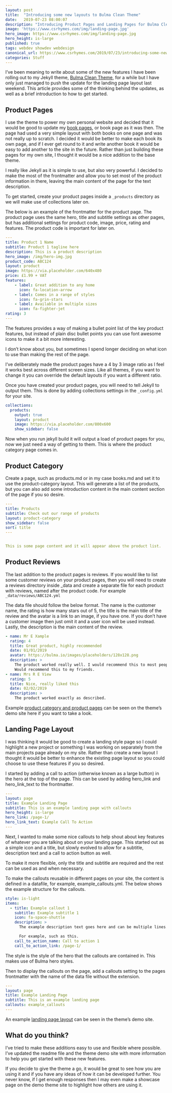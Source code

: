 ```yaml
---
layout: post
title:  "Introducing some new layouts to Bulma Clean Theme"
date:   2019-07-23 08:00:07
description: "Introducing Product Pages and Landing Pages for Bulma Clean Theme"
image: 'https://www.csrhymes.com/img/landing-page.jpg'
hero_image: https://www.csrhymes.com/img/landing-page.jpg
hero_height: is-large
published: true
tags: webdev showdev webdesign
canonical_url: https://www.csrhymes.com/2019/07/23/introducing-some-new-layouts-to-bulma-clean-theme.html
categories: Stuff
---
```



I’ve been meaning to write about some of the new features I have been rolling out to my Jekyll theme, [Bulma Clean Theme](https://www.csrhymes.com/bulma-clean-theme/), for a while but I have only just managed to push the update for the landing page layout last weekend. This article provides some of the thinking behind the updates, as well as a brief introduction to how to get started. 

## Product Pages

I use the theme to power my own personal website and decided that it would be good to update my [book pages](https://www.csrhymes.com/books), or book page as it was then. The page had used a very simple layout with both books on one page and was not really up to scratch. I decided it would be better to make each book its own page, and if I ever get round to it and write another book it would be easy to add another to the site in the future. Rather than just building these pages for my own site, I thought it would be a nice addition to the base theme. 

I really like Jekyll as it is simple to use, but also very powerful. I decided to make the most of the frontmatter and allow you to set most of the product information in there, leaving the main content of the page for the text description. 

To get started, create your product pages inside a `_products` directory as we will make use of collections later on.  

The below is an example of the frontmatter for the product page. The product page uses the same hero, title and subtitle settings as other pages, but has additional settings for product code, image, price, rating and features. The product code is important for later on. 

```yml
---
title: Product 1 Name
subtitle: Product 1 tagline here
description: This is a product description
hero_image: /img/hero-img.jpg
product_code: ABC124
layout: product
image: https://via.placeholder.com/640x480
price: £1.99 + VAT
features:
    - label: Great addition to any home
      icon: fa-location-arrow
    - label: Comes in a range of styles
      icon: fa-grin-stars
    - label: Available in multiple sizes
      icon: fa-fighter-jet
rating: 3
---
```

The features provides a way of making a bullet point list of the key product features, but instead of plain disc bullet points you can use font awesome icons to make it a bit more interesting. 

I don’t know about you, but sometimes I spend longer deciding on what icon to use than making the rest of the page. 

I’ve deliberately made the product pages have a 4 by 3 image ratio as I feel it works best across different screen sizes. Like all themes, if you want to change it you can override the default layouts if you want a different ratio. 

Once you have created your product pages, you will need to tell Jekyll to output them. This is done by adding collections settings in the `_config.yml` for your site. 

```yml
collections:
  products: 
    output: true
    layout: product
    image: https://via.placeholder.com/800x600
    show_sidebar: false
```

Now when you run jekyll build it will output a load of product pages for you, now we just need a way of getting to them. This is where the product category page comes in. 

## Product Category

Create a page, such as products.md or in my case books.md and set it to use the product-category layout. This will generate a list of the products, but you can also add some introduction content in the main content section of the page if you so desire. 

```yml
---
title: Products
subtitle: Check out our range of products
layout: product-category
show_sidebar: false
sort: title
---


This is some page content and it will appear above the product list.
```

## Product Reviews

The last addition to the product pages is reviews. If you would like to list some customer reviews on your product pages, then you will need to create a reviews directory inside _data and create a separate file for each product with reviews, named after the product code. For example `_data/reviews/ABC124.yml`

The data file should follow the below format. The name is the customer name, the rating is how many stars out of 5, the title is the main title of the review and the avatar is a link to an image, if you have one. If you don’t have a customer image then just omit it and a user icon will be used instead. Lastly, the description is the main content of the review. 

```yml
- name: Mr E Xample
  rating: 4
  title: Great product, highly recommended
  date: 01/01/2019
  avatar: https://bulma.io/images/placeholders/128x128.png
  description: >
    The product worked really well. I would recommend this to most people to use. Delivery was quick and reasonable. 
    Would recommend this to my friends. 
- name: Mrs R E View
  rating: 5
  title: Nice, really liked this
  date: 02/02/2019
  description: >
    The product worked exactly as described.
```

Example [product category and product pages](https://www.csrhymes.com/bulma-clean-theme/products/) can be seen on the theme’s demo site here if you want to take a look. 

## Landing Page Layout

I was thinking it would be good to create a landing style page so I could highlight a new project or something I was working on separately from the main projects page already on my site. Rather than create a new layout I thought it would be better to enhance the existing page layout so you could choose to use these features if you so desired. 

I started by adding a call to action (otherwise known as a large button) in the hero at the top of the page. This can be used by adding hero_link and hero_link_text to the frontmatter.

```yml
---
layout: page
title: Example Landing Page
subtitle: This is an example landing page with callouts
hero_height: is-large
hero_link: /page-1/
hero_link_text: Example Call To Action
---
```

Next, I wanted to make some nice callouts to help shout about key features of whatever you are talking about on your landing page. This started out as a simple icon and a title, but slowly evolved to allow for a subtitle, description text and a call to action button as well. 

To make it more flexible, only the title and subtitle are required and the rest can be used as and when necessary. 

To make the callouts reusable in different pages on your site, the content is defined in a datafile, for example, example_callouts.yml. The below shows the example structure for the callouts.

```yml
style: is-light
items:
  - title: Example callout 1
    subtitle: Example subtitle 1
    icon: fa-space-shuttle
    description: >
      The example description text goes here and can be multiple lines.

      For example, such as this. 
    call_to_action_name: Call to action 1
    call_to_action_link: /page-1/
```

The style is the style of the hero that the callouts are contained in. This makes use of Bulma hero styles. 

Then to display the callouts on the page, add a callouts setting to the pages frontmatter with the name of the data file without the extension.

```yml
---
layout: page
title: Example Landing Page
subtitle: This is an example landing page
callouts: example_callouts
---
```

An example [landing page layout](https://www.csrhymes.com/bulma-clean-theme/landing/) can be seen in the theme’s demo site.

## What do you think?

I’ve tried to make these additions easy to use and flexible where possible. I’ve updated the readme file and the theme demo site with more information to help you get started with these new features. 

If you decide to give the theme a go, it would be great to see how you are using it and if you have any ideas of how it can be developed further. You never know, if I get enough responses then I may even make a showcase page on the demo theme site to highlight how others are using it. 
